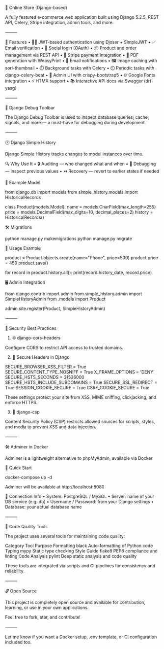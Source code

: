 🛒 Online Store (Django-based)

A fully featured e-commerce web application built using Django 5.2.5, REST API, Celery, Stripe integration, admin tools, and more.

⸻

🚀 Features
	•	🧑‍💻 JWT-based authentication using Djoser + SimpleJWT
	•	✅ Email verification
	•	🔐 Social login (OAuth)
	•	📦 Product and order management via REST API
	•	💸 Stripe payment integration
	•	📄 PDF generation with WeasyPrint
	•	📧 Email notifications
	•	🖼 Image caching with sorl-thumbnail
	•	⏱ Background tasks with Celery
	•	⏲ Periodic tasks with django-celery-beat
	•	📐 Admin UI with crispy-bootstrap5
	•	🌐 Google Fonts integration
	•	⚡ HTMX support
	•	📚 Interactive API docs via Swagger (drf-yasg)

⸻

🐞 Django Debug Toolbar

The Django Debug Toolbar is used to inspect database queries, cache, signals, and more — a must-have for debugging during development.

⸻

🕓 Django Simple History

Django Simple History tracks changes to model instances over time.

🔍 Why Use It
	•	🔒 Auditing — who changed what and when
	•	🧪 Debugging — inspect previous values
	•	⏪ Recovery — revert to earlier states if needed

🧱 Example Model

from django.db import models
from simple_history.models import HistoricalRecords

class Product(models.Model):
    name = models.CharField(max_length=255)
    price = models.DecimalField(max_digits=10, decimal_places=2)
    history = HistoricalRecords()

🛠 Migrations

python manage.py makemigrations
python manage.py migrate

🧪 Usage Example

product = Product.objects.create(name="Phone", price=500)
product.price = 450
product.save()

for record in product.history.all():
    print(record.history_date, record.price)

🖥 Admin Integration

from django.contrib import admin
from simple_history.admin import SimpleHistoryAdmin
from .models import Product

admin.site.register(Product, SimpleHistoryAdmin)


⸻

🔐 Security Best Practices

1. 🌐 django-cors-headers

Configure CORS to restrict API access to trusted domains.

2. 🧱 Secure Headers in Django

SECURE_BROWSER_XSS_FILTER = True
SECURE_CONTENT_TYPE_NOSNIFF = True
X_FRAME_OPTIONS = 'DENY'
SECURE_HSTS_SECONDS = 31536000
SECURE_HSTS_INCLUDE_SUBDOMAINS = True
SECURE_SSL_REDIRECT = True
SESSION_COOKIE_SECURE = True
CSRF_COOKIE_SECURE = True

These settings protect your site from XSS, MIME sniffing, clickjacking, and enforce HTTPS.

3. 🔐 django-csp

Content Security Policy (CSP) restricts allowed sources for scripts, styles, and media to prevent XSS and data injection.

⸻

🛠 Adminer in Docker

Adminer is a lightweight alternative to phpMyAdmin, available via Docker.

🐳 Quick Start

docker-compose up -d

Adminer will be available at http://localhost:8080

🔐 Connection Info
	•	System: PostgreSQL / MySQL
	•	Server: name of your DB service (e.g. db)
	•	Username / Password: from your Django settings
	•	Database: your actual database name

⸻

🧪 Code Quality Tools

The project uses several tools for maintaining code quality:

Category	Tool	Purpose
Formatting	black	Auto-formatting of Python code
Typing	mypy	Static type checking
Style Guide	flake8	PEP8 compliance and linting
Code Analysis	pylint	Deep static analysis and code quality

These tools are integrated via scripts and CI pipelines for consistency and reliability.

⸻

🔓 Open Source

This project is completely open source and available for contribution, learning, or use in your own applications.

Feel free to fork, star, and contribute!

⸻

Let me know if you want a Docker setup, .env template, or CI configuration included too.